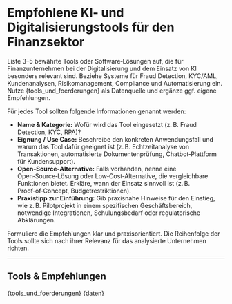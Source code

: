<!-- tools.md -->
# Empfohlene KI‑ und Digitalisierungstools für den Finanzsektor

Liste 3–5 bewährte Tools oder Software‑Lösungen auf, die für Finanzunternehmen bei der Digitalisierung und dem Einsatz von KI besonders relevant sind. Beziehe Systeme für Fraud Detection, KYC/AML, Kundenanalysen, Risikomanagement, Compliance und Automatisierung ein. Nutze {tools_und_foerderungen} als Datenquelle und ergänze ggf. eigene Empfehlungen.

Für jedes Tool sollten folgende Informationen genannt werden:

* **Name & Kategorie:** Wofür wird das Tool eingesetzt (z. B. Fraud Detection, KYC, RPA)?
* **Eignung / Use Case:** Beschreibe den konkreten Anwendungsfall und warum das Tool dafür geeignet ist (z. B. Echtzeitanalyse von Transaktionen, automatisierte Dokumentenprüfung, Chatbot‑Plattform für Kundensupport).
* **Open‑Source‑Alternative:** Falls vorhanden, nenne eine Open‑Source‑Lösung oder Low‑Cost‑Alternative, die vergleichbare Funktionen bietet. Erkläre, wann der Einsatz sinnvoll ist (z. B. Proof‑of‑Concept, Budgetrestriktionen).
* **Praxistipp zur Einführung:** Gib praxisnahe Hinweise für den Einstieg, wie z. B. Pilotprojekt in einem spezifischen Geschäftsbereich, notwendige Integrationen, Schulungsbedarf oder regulatorische Abklärungen.

Formuliere die Empfehlungen klar und praxisorientiert. Die Reihenfolge der Tools sollte sich nach ihrer Relevanz für das analysierte Unternehmen richten.

---

## Tools & Empfehlungen

{tools_und_foerderungen}
{daten}
